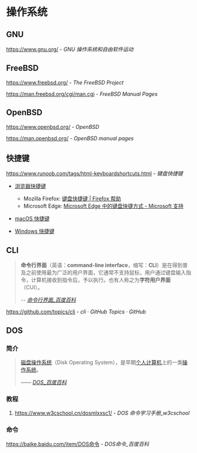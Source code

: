 # 操作系统

## GNU

https://www.gnu.org/ - *GNU 操作系统和自由软件运动*

## FreeBSD

https://www.freebsd.org/ - *The FreeBSD Project*

https://man.freebsd.org/cgi/man.cgi - *FreeBSD Manual Pages*

## OpenBSD

https://www.openbsd.org/ - *OpenBSD*

https://man.openbsd.org/ - *OpenBSD manual pages*

## 快捷键

<https://www.runoob.com/tags/html-keyboardshortcuts.html> - *键盘快捷键*

- [浏览器快捷键](os/tools/browser.md#浏览器快捷键)
  - Mozilla Firefox: [键盘快捷键 | Firefox 帮助](https://support.mozilla.org/zh-CN/kb/%E9%94%AE%E7%9B%98%E5%BF%AB%E6%8D%B7%E9%94%AE)
  - Microsoft Edge: [Microsoft Edge 中的键盘快捷方式 - Microsoft 支持](https://support.microsoft.com/zh-cn/microsoft-edge/microsoft-edge-中的键盘快捷方式-50d3edab-30d9-c7e4-21ce-37fe2713cfad)

- [macOS 快捷键](os/mac/README.md#tutorial)

- [Windows 快捷键](os/windows/README.md#windows-快捷键)

## CLI

> **命令行界面**（英语：**command-line interface**，缩写：**CLI**）是在得到普及之前使用最为广泛的用户界面，它通常不支持鼠标，用户通过键盘输入指令，计算机接收到指令后，予以执行。也有人称之为**字符用户界面**（CUI）。
>
> <cite>-- [命令行界面_百度百科](https://baike.baidu.com/item/%E5%91%BD%E4%BB%A4%E8%A1%8C%E7%95%8C%E9%9D%A2/9910197)</cite>

https://github.com/topics/cli - *cli · GitHub Topics · GitHub*

## DOS

### 简介

> [磁盘操作系统](https://baike.baidu.com/item/磁盘操作系统/3793138?fromModule=lemma_inlink)（Disk Operating System），是早期[个人计算机](https://baike.baidu.com/item/个人计算机/3731770?fromModule=lemma_inlink)上的一类[操作系统](https://baike.baidu.com/item/操作系统/192?fromModule=lemma_inlink)。
>
> <cite>—— [DOS_百度百科](https://baike.baidu.com/item/DOS/32025)</cite>

### 教程

1. https://www.w3cschool.cn/dosmlxxsc1/ - *DOS 命令学习手册_w3cschool*

### 命令

<https://baike.baidu.com/item/DOS命令> - *DOS命令_百度百科*
